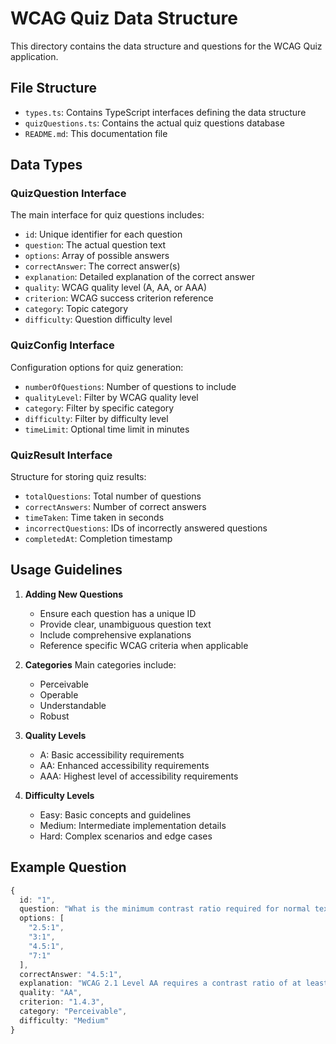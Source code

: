 # WCAG Quiz Data Structure

This directory contains the data structure and questions for the WCAG Quiz application.

## File Structure

- `types.ts`: Contains TypeScript interfaces defining the data structure
- `quizQuestions.ts`: Contains the actual quiz questions database
- `README.md`: This documentation file

## Data Types

### QuizQuestion Interface

The main interface for quiz questions includes:

- `id`: Unique identifier for each question
- `question`: The actual question text
- `options`: Array of possible answers
- `correctAnswer`: The correct answer(s)
- `explanation`: Detailed explanation of the correct answer
- `quality`: WCAG quality level (A, AA, or AAA)
- `criterion`: WCAG success criterion reference
- `category`: Topic category
- `difficulty`: Question difficulty level

### QuizConfig Interface

Configuration options for quiz generation:

- `numberOfQuestions`: Number of questions to include
- `qualityLevel`: Filter by WCAG quality level
- `category`: Filter by specific category
- `difficulty`: Filter by difficulty level
- `timeLimit`: Optional time limit in minutes

### QuizResult Interface

Structure for storing quiz results:

- `totalQuestions`: Total number of questions
- `correctAnswers`: Number of correct answers
- `timeTaken`: Time taken in seconds
- `incorrectQuestions`: IDs of incorrectly answered questions
- `completedAt`: Completion timestamp

## Usage Guidelines

1. **Adding New Questions**
   - Ensure each question has a unique ID
   - Provide clear, unambiguous question text
   - Include comprehensive explanations
   - Reference specific WCAG criteria when applicable

2. **Categories**
   Main categories include:
   - Perceivable
   - Operable
   - Understandable
   - Robust

3. **Quality Levels**
   - A: Basic accessibility requirements
   - AA: Enhanced accessibility requirements
   - AAA: Highest level of accessibility requirements

4. **Difficulty Levels**
   - Easy: Basic concepts and guidelines
   - Medium: Intermediate implementation details
   - Hard: Complex scenarios and edge cases

## Example Question

```typescript
{
  id: "1",
  question: "What is the minimum contrast ratio required for normal text in WCAG 2.1 Level AA?",
  options: [
    "2.5:1",
    "3:1",
    "4.5:1",
    "7:1"
  ],
  correctAnswer: "4.5:1",
  explanation: "WCAG 2.1 Level AA requires a contrast ratio of at least 4.5:1 for normal text to ensure readability for users with visual impairments.",
  quality: "AA",
  criterion: "1.4.3",
  category: "Perceivable",
  difficulty: "Medium"
}
``` 